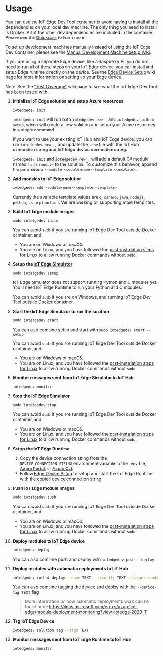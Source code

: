 # Usage

You can use the IoT Edge Dev Tool container to avoid having to install all the dependencies on your local dev machine. The only thing you need to install is Docker. All of the other dev dependencies are included in the container. Please see the [Quickstart](quickstart) to learn more.

To set up development machines manually instead of using the IoT Edge Dev Container, please see the [Manual Development Machine Setup Wiki](manual-Dev-Machine-Setup).

If you are using a separate Edge device, like a Raspberry Pi, you do not need to run all of these steps on your IoT Edge device, you can install and setup Edge runtime directly on the device. See the [Edge Device Setup](edge-device-setup) wiki page for more information on setting up your Edge device.

Note: See the ["Test Coverage"](test-coverage) wiki page to see what the IoT Edge Dev Tool has been tested with.

1. **Initialize IoT Edge solution and setup Azure resources**

    ```sh
    iotedgedev init
    ```

    `iotedgedev init` will run both `iotedgedev new .` and `iotedgedev iothub setup`, which will create a new solution and setup your Azure resources in a single command.

    If you want to use your existing IoT Hub and IoT Edge device, you can run `iotedgedev new .`, and update the `.env` file with the IoT Hub connection string and IoT Edge device connection string.

    `iotedgedev init` and `iotedgedev new .` will add a default C# module named `filtermodule` to the solution. To customize this behavior, append the parameters `--module <module-name--template <template>`.

2. **Add modules to IoT Edge solution**

    ```sh
    iotedgedev add <module-name--template <template>
    ```

    Currently the available template values are `c`, `csharp`, `java`, `nodejs`, `python`, `csharpfunction`. We are working on supporting more templates.

3. **Build IoT Edge module images**

    ```sh
    sudo iotedgedev build
    ```

    You can avoid `sudo` if you are running IoT Edge Dev Tool outside Docker container, and:
    * You are on Windows or macOS.
    * You are on Linux, and you have followed the [post-installation steps for Linux](https://docs.docker.com/install/linux/linux-postinstall/#manage-docker-as-a-non-root-user) to allow running Docker commands without `sudo`.

4. **Setup the [IoT Edge Simulator](https://pypi.org/project/iotedgehubdev/)**

    ```sh
    sudo iotedgedev setup
    ```

    IoT Edge Simulator does not support running Python and C modules yet. You'll need IoT Edge Runtime to run your Python and C modules.

    You can avoid `sudo` if you are on Windows, and running IoT Edge Dev Tool outside Docker container.

5. **Start the IoT Edge Simulator to run the solution**

    ```sh
    sudo iotedgedev start
    ```

    You can also combine setup and start with `sudo iotedgedev start --setup`

    You can avoid `sudo` if you are running IoT Edge Dev Tool outside Docker container, and:
    * You are on Windows or macOS.
    * You are on Linux, and you have followed the [post-installation steps for Linux](https://docs.docker.com/install/linux/linux-postinstall/#manage-docker-as-a-non-root-user) to allow running Docker commands without `sudo`.

6. **Monitor messages sent from IoT Edge Simulator to IoT Hub**

    ```sh
    iotedgedev monitor
    ```

7. **Stop the IoT Edge Simulator**

    ```sh
    sudo iotedgedev stop
    ```

    You can avoid `sudo` if you are running IoT Edge Dev Tool outside Docker container, and:
    * You are on Windows or macOS.
    * You are on Linux, and you have followed the [post-installation steps for Linux](https://docs.docker.com/install/linux/linux-postinstall/#manage-docker-as-a-non-root-user) to allow running Docker commands without `sudo`.

8. **Setup the IoT Edge Runtime**

    1. Copy the device connection string from the `DEVICE_CONNECTION_STRING` environment variable in the `.env` file, [Azure Portal](https://docs.microsoft.com/en-us/azure/iot-edge/how-to-register-device-portal#retrieve-the-connection-string), or [Azure CLI](https://docs.microsoft.com/en-us/azure/iot-edge/how-to-register-device-cli#retrieve-the-connection-string).
    2. Follow [Edge Device Setup](edge-device-setup) to setup and start the IoT Edge Runtime with the copied device connection string

9. **Push IoT Edge module images**

    ```sh
    sudo iotedgedev push
    ```

    You can avoid `sudo` if you are running IoT Edge Dev Tool outside Docker container, and:
    * You are on Windows or macOS.
    * You are on Linux, and you have followed the [post-installation steps for Linux](https://docs.docker.com/install/linux/linux-postinstall/#manage-docker-as-a-non-root-user) to allow running Docker commands without `sudo`.

10. **Deploy modules to IoT Edge device**

    ```sh
    iotedgedev deploy
    ```

    You can also combine push and deploy with `iotedgedev push --deploy`

11. **Deploy modules with automatic deployments to IoT Hub**

    ```sh
    iotedgedev iothub deploy --name TEXT --priority TEXT --target-condition TEXT
    ```
    
    You can also combine tagging the device and deploy with the `--device-tag TEXT` flag

    > More information on how automatic deployments work can be found here: <https://docs.microsoft.com/en-us/azure/iot-edge/module-deployment-monitoring?view=iotedge-2020-11>

12. **Tag IoT Edge Device**

    ```sh
    iotedgedev solution tag --tags TEXT
    ```


13. **Monitor messages sent from IoT Edge Runtime to IoT Hub**

    ```sh
    iotedgedev monitor
    ```
